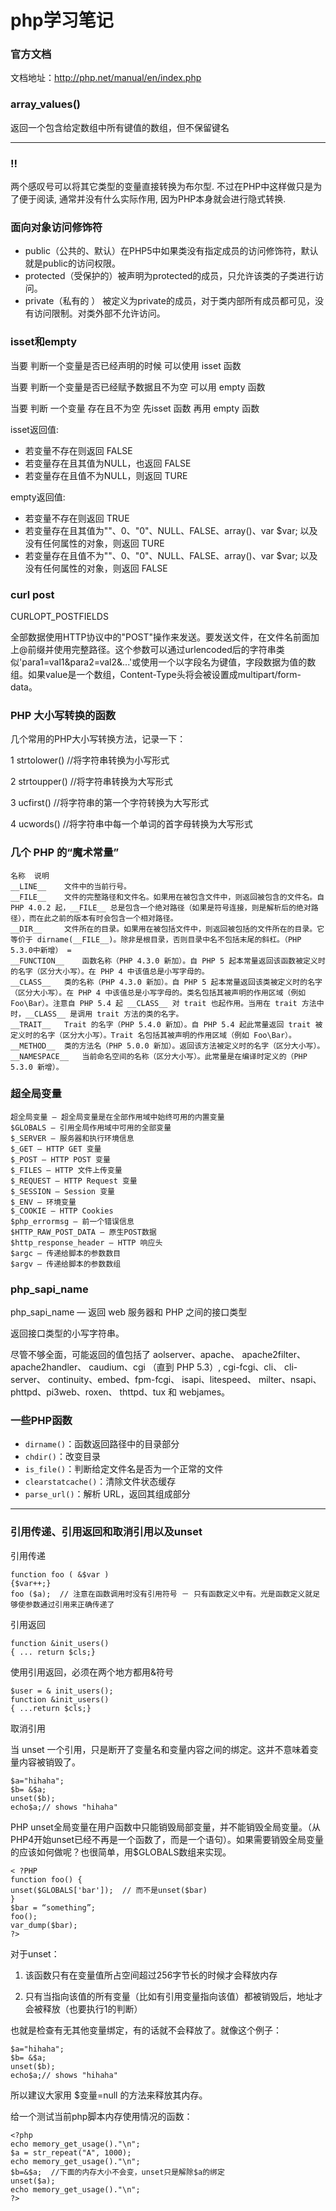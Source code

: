 php学习笔记
=========

### 官方文档

文档地址：http://php.net/manual/en/index.php

### array_values()

返回一个包含给定数组中所有键值的数组，但不保留键名

---

### !!

两个感叹号可以将其它类型的变量直接转换为布尔型. 不过在PHP中这样做只是为了便于阅读, 通常并没有什么实际作用, 因为PHP本身就会进行隐式转换.

### 面向对象访问修饰符

* public（公共的、默认）在PHP5中如果类没有指定成员的访问修饰符，默认就是public的访问权限。
* protected（受保护的）被声明为protected的成员，只允许该类的子类进行访问。
* private（私有的 ） 被定义为private的成员，对于类内部所有成员都可见，没有访问限制。对类外部不允许访问。

### isset和empty

当要 判断一个变量是否已经声明的时候 可以使用 isset 函数

当要 判断一个变量是否已经赋予数据且不为空 可以用 empty 函数

当要 判断 一个变量 存在且不为空 先isset 函数 再用 empty 函数

isset返回值:

* 若变量不存在则返回 FALSE
* 若变量存在且其值为NULL，也返回 FALSE
* 若变量存在且值不为NULL，则返回 TURE

empty返回值:

* 若变量不存在则返回 TRUE
* 若变量存在且其值为""、0、"0"、NULL、FALSE、array()、var $var; 以及没有任何属性的对象，则返回 TURE
* 若变量存在且值不为""、0、"0"、NULL、FALSE、array()、var $var; 以及没有任何属性的对象，则返回 FALSE

### curl post

CURLOPT\_POSTFIELDS

全部数据使用HTTP协议中的"POST"操作来发送。要发送文件，在文件名前面加上@前缀并使用完整路径。这个参数可以通过urlencoded后的字符串类似'para1=val1&para2=val2&...'或使用一个以字段名为键值，字段数据为值的数组。如果value是一个数组，Content-Type头将会被设置成multipart/form-data。

### PHP 大小写转换的函数

几个常用的PHP大小写转换方法，记录一下：

1    strtolower()       //将字符串转换为小写形式

2    strtoupper()     //将字符串转换为大写形式

3    ucfirst()           //将字符串的第一个字符转换为大写形式

4    ucwords()       //将字符串中每一个单词的首字母转换为大写形式

### 几个 PHP 的“魔术常量”

    名称	说明
    __LINE__    文件中的当前行号。
    __FILE__    文件的完整路径和文件名。如果用在被包含文件中，则返回被包含的文件名。自 PHP 4.0.2 起，__FILE__ 总是包含一个绝对路径（如果是符号连接，则是解析后的绝对路径），而在此之前的版本有时会包含一个相对路径。
    __DIR__	    文件所在的目录。如果用在被包括文件中，则返回被包括的文件所在的目录。它等价于 dirname(__FILE__)。除非是根目录，否则目录中名不包括末尾的斜杠。（PHP 5.3.0中新增） =
    __FUNCTION__    函数名称（PHP 4.3.0 新加）。自 PHP 5 起本常量返回该函数被定义时的名字（区分大小写）。在 PHP 4 中该值总是小写字母的。
    __CLASS__   类的名称（PHP 4.3.0 新加）。自 PHP 5 起本常量返回该类被定义时的名字（区分大小写）。在 PHP 4 中该值总是小写字母的。类名包括其被声明的作用区域（例如 Foo\Bar）。注意自 PHP 5.4 起 __CLASS__ 对 trait 也起作用。当用在 trait 方法中时，__CLASS__ 是调用 trait 方法的类的名字。
    __TRAIT__   Trait 的名字（PHP 5.4.0 新加）。自 PHP 5.4 起此常量返回 trait 被定义时的名字（区分大小写）。Trait 名包括其被声明的作用区域（例如 Foo\Bar）。
    __METHOD__  类的方法名（PHP 5.0.0 新加）。返回该方法被定义时的名字（区分大小写）。
    __NAMESPACE__   当前命名空间的名称（区分大小写）。此常量是在编译时定义的（PHP 5.3.0 新增）。

### 超全局变量

    超全局变量 — 超全局变量是在全部作用域中始终可用的内置变量
    $GLOBALS — 引用全局作用域中可用的全部变量
    $_SERVER — 服务器和执行环境信息
    $_GET — HTTP GET 变量
    $_POST — HTTP POST 变量
    $_FILES — HTTP 文件上传变量
    $_REQUEST — HTTP Request 变量
    $_SESSION — Session 变量
    $_ENV — 环境变量
    $_COOKIE — HTTP Cookies
    $php_errormsg — 前一个错误信息
    $HTTP_RAW_POST_DATA — 原生POST数据
    $http_response_header — HTTP 响应头
    $argc — 传递给脚本的参数数目
    $argv — 传递给脚本的参数数组

### php\_sapi\_name

php\_sapi\_name — 返回 web 服务器和 PHP 之间的接口类型

返回接口类型的小写字符串。

尽管不够全面，可能返回的值包括了 aolserver、apache、 apache2filter、apache2handler、 caudium、cgi （直到 PHP 5.3）, cgi-fcgi、cli、 cli-server、 continuity、embed、fpm-fcgi、 isapi、litespeed、 milter、nsapi、 phttpd、pi3web、roxen、 thttpd、tux 和 webjames。

### 一些PHP函数

* `dirname()`：函数返回路径中的目录部分
* `chdir()`：改变目录
* `is_file()`：判断给定文件名是否为一个正常的文件
* `clearstatcache()`：清除文件状态缓存
* `parse_url()`：解析 URL，返回其组成部分

---

### 引用传递、引用返回和取消引用以及unset

引用传递

    function foo ( &$var )
    {$var++;}
    foo ($a);  // 注意在函数调用时没有引用符号 － 只有函数定义中有。光是函数定义就足够使参数通过引用来正确传递了

引用返回

    function &init_users()
    { ... return $cls;}

使用引用返回，必须在两个地方都用&符号

    $user = & init_users();
    function &init_users()
    { ...return $cls;}

取消引用

当 unset 一个引用，只是断开了变量名和变量内容之间的绑定。这并不意味着变量内容被销毁了。

    $a="hihaha";
    $b= &$a;
    unset($b);
    echo$a;// shows "hihaha"

PHP unset全局变量在用户函数中只能销毁局部变量，并不能销毁全局变量。（从PHP4开始unset已经不再是一个函数了，而是一个语句）。如果需要销毁全局变量的应该如何做呢？也很简单，用$GLOBALS数组来实现。

    < ?PHP 
    function foo() { 
    unset($GLOBALS['bar']);  // 而不是unset($bar)
    } 
    $bar = “something”; 
    foo(); 
    var_dump($bar); 
    ?>

对于unset：

1. 该函数只有在变量值所占空间超过256字节长的时候才会释放内存

2. 只有当指向该值的所有变量（比如有引用变量指向该值）都被销毁后，地址才会被释放（也要执行1的判断）

也就是检查有无其他变量绑定，有的话就不会释放了。就像这个例子：

    $a="hihaha";
    $b= &$a;
    unset($b);
    echo$a;// shows "hihaha"

所以建议大家用 $变量=null 的方法来释放其内存。

给一个测试当前php脚本内存使用情况的函数：

    <?php
    echo memory_get_usage()."\n";
    $a = str_repeat("A", 1000);
    echo memory_get_usage()."\n";
    $b=&$a;  //下面的内存大小不会变，unset只是解除$a的绑定
    unset($a);
    echo memory_get_usage()."\n";
    ?>
